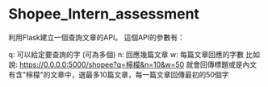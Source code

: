 # Shopee_Intern_assessment
利用Flask建立一個查詢文章的API。 這個API的參數有：

q: 可以給定要查詢的字 (可為多個)
n: 回應幾篇文章
w: 每篇文章回應的字數
比如說: https://0.0.0.0:5000/shopee?q=檸檬&n=10&w=50 就會回傳標題或是內文有含"檸檬"的文章中，選最多10篇文章，每一篇文章回傳最初的50個字
